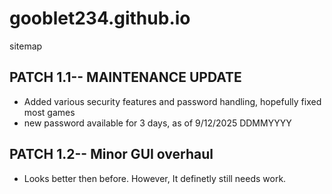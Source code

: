 # gooblet234.github.io
sitemap

## PATCH 1.1-- MAINTENANCE UPDATE
- Added various security features and password handling, hopefully fixed most games
- new password available for 3 days, as of 9/12/2025 DDMMYYYY

## PATCH 1.2-- Minor GUI overhaul
- Looks better then before. However, It definetly still needs work.
